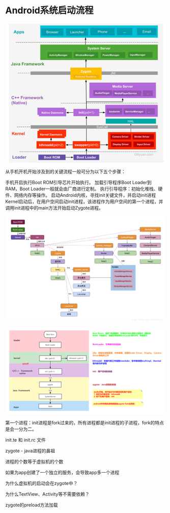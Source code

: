 # Android系统启动流程

![alt text](image-65.png)


从手机开机开始涉及到的关键流程一般可分为以下五个步骤：

手机开启执行Boot ROM引导芯片开始执行。
加载引导程序Boot Loader到RAM，Boot Loader一般就会由厂商进行定制。
执行引导程序：初始化堆栈、硬件、网络内存等操作。
启动Android内核，寻找init关键文件，并启动init进程
Kernel启动后，在用户空间启动init进程，该进程作为用户空间的第一个进程，并调用init进程中的main方法开始启动Zygote进程。

![alt text](image-66.png)

![alt text](image-67.png)

第一个进程：init进程是fork过来的，所有进程都是init进程的子进程，fork的特点是会一分为二。

init.te 和 init.rc 文件

zygote - java进程的鼻祖

进程的个数等于虚拟机的个数

如果为app创建了一个独立的服务，会导致app多一个进程

为什么虚拟机的启动会在zygote中？

为什么TextView、Activity等不需要依赖？

zygote的preload方法加载




